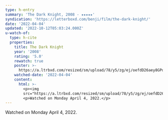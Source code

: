 ```yaml
---
type: h-entry
summary: 'The Dark Knight, 2008 - ★★★★★'
syndication: 'https://letterboxd.com/benji/film/the-dark-knight/'
date: '2022-04-04'
updated: '2022-10-12T05:03:24.000Z'
u-watch-of:
  type: h-cite
  properties:
    title: The Dark Knight
    year: '2008'
    rating: '5.0'
    rewatch: true
    poster: >-
      https://a.ltrbxd.com/resized/sm/upload/78/y5/zg/ej/oefdD26aey8GPdx7Rm45PNncJdU-0-600-0-900-crop.jpg?v=2d0ce4be25
    watched-date: '2022-04-04'
    content:
      html: >-
        <p><img
        src="https://a.ltrbxd.com/resized/sm/upload/78/y5/zg/ej/oefdD26aey8GPdx7Rm45PNncJdU-0-600-0-900-crop.jpg?v=2d0ce4be25"/></p>
        <p>Watched on Monday April 4, 2022.</p>
---
```

Watched on Monday April 4, 2022.
